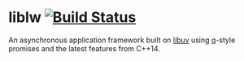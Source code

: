 # liblw [![Build Status](https://travis-ci.org/LifeWanted/liblw.svg?branch=master)](https://travis-ci.org/LifeWanted/liblw)

An asynchronous application framework built on [libuv](https://github.com/libuv/libuv)
using [q](https://www.npmjs.com/package/q)-style promises and the latest features
from C++14.
